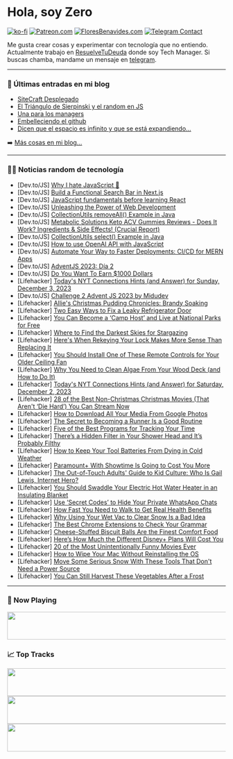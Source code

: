 # Hola, soy Zero

[![ko-fi](https://ko-fi.com/img/githubbutton_sm.svg)](https://ko-fi.com/J3J4N0LUK)
[![Patreon.com](https://img.shields.io/endpoint.svg?url=https%3A%2F%2Fshieldsio-patreon.vercel.app%2Fapi%3Fusername%3Dzerodragon%26type%3Dpatrons&style=for-the-badge)](https://patreon.com/zerodragon)
[![FloresBenavides.com](https://img.shields.io/website?down_message=oops&label=MiBlog&style=for-the-badge&up_message=online&url=https%3A%2F%2Ffloresbenavides.com)](https://floresbenavides.com)
[![Telegram Contact](https://img.shields.io/badge/escr%C3%ADbeme-ZeroDragon-%2326A5E4?style=for-the-badge&logo=telegram)](https://t.me/zerodragon)

Me gusta crear cosas y experimentar con tecnología que no entiendo.
Actualmente trabajo en [ResuelveTuDeuda](http://github.com/resuelve) donde soy Tech Manager.
Si buscas chamba, mandame un mensaje en [telegram](https://t.me/zerodragon).

---

### 📕 Últimas entradas en mi blog
<!-- BLOG-POST-LIST:START -->
- [SiteCraft Desplegado](https://floresbenavides.com/sitecraft-desplegado/)
- [El Triángulo de Sierpinski y el random en JS](https://floresbenavides.com/el-triangulo-de-sierpinski-y-el-random-en-js/)
- [Una para los managers](https://floresbenavides.com/una-para-los-managers/)
- [Embelleciendo el github](https://floresbenavides.com/embelleciendo-el-github/)
- [Dicen que el espacio es infinito y que se está expandiendo…](https://floresbenavides.com/dicen-que-el-espacio-es-infinito-y-que-se-esta-expandiendo/)
<!-- BLOG-POST-LIST:END -->

➡️ [Más cosas en mi blog...](https://floresbenavides.com)

---

### 👨‍💻 Noticias random de tecnología
<!-- TECH-POSTS:START -->
- [Dev.to/JS] [Why I hate JavaScript 🤷](https://dev.to/kaamkiya/why-i-hate-javascript-1clc)
- [Dev.to/JS] [Build a Functional Search Bar in Next.js](https://dev.to/stephengade/build-a-functional-search-bar-in-nextjs-4i8m)
- [Dev.to/JS] [JavaScript fundamentals before learning React](https://dev.to/codingcss/javascript-fundamentals-before-learning-react-1li1)
- [Dev.to/JS] [Unleashing the Power of Web Development](https://dev.to/shadbalti/unleashing-the-power-of-web-development-17jd)
- [Dev.to/JS] [CollectionUtils removeAll&lpar;&rpar; Example in Java](https://dev.to/javatute673/collectionutils-removeall-example-in-java-3k5c)
- [Dev.to/JS] [Metabolic Solutions Keto ACV Gummies Reviews - Does It Work? Ingredients &amp; Side Effects! &lpar;Crucial Report&rpar;](https://dev.to/metabolicsolutionsketoacv/metabolic-solutions-keto-acv-gummies-reviews-does-it-work-ingredients-side-effects-crucial-report-3dk7)
- [Dev.to/JS] [CollectionUtils select&lpar;&rpar; Example in Java](https://dev.to/javatute673/collectionutils-select-example-in-java-5dm5)
- [Dev.to/JS] [How to use OpenAI API with JavaScript](https://dev.to/hikaelis/how-to-use-openai-api-with-javascript-1o56)
- [Dev.to/JS] [Automate Your Way to Faster Deployments: CI/CD for MERN Apps](https://dev.to/ibrahimhz/automate-your-way-to-faster-deployments-cicd-for-mern-apps-j2i)
- [Dev.to/JS] [AdventJS 2023: Día 2](https://dev.to/fenriuz/adventjs-2023-dia-2-3e89)
- [Dev.to/JS] [Do You Want To Earn $1000 Dollars](https://dev.to/nomanbashir0/do-you-want-to-earn-1000-dollars-5g5k)
- [Lifehacker] [Today&#39;s NYT Connections Hints &lpar;and Answer&rpar; for Sunday, December 3, 2023](https://lifehacker.com/entertainment/nyt-connections-answer-today-december-3-2023)
- [Dev.to/JS] [Challenge 2 Advent JS 2023 by Midudev](https://dev.to/juneikerc/challenge-2-advent-js-2023-by-midudev-4p6f)
- [Lifehacker] [Allie&#39;s Christmas Pudding Chronicles: Brandy Soaking](https://lifehacker.com/food-drink/christmas-pudding-recipe-step-three)
- [Lifehacker] [Two Easy Ways to Fix a Leaky Refrigerator Door](https://lifehacker.com/home/how-to-fix-a-leaky-refrigerator-seal)
- [Lifehacker] [You Can Become a ‘Camp Host’ and Live at National Parks for Free](https://lifehacker.com/money/rv-camp-host-jobs-national-parks)
- [Lifehacker] [Where to Find the Darkest Skies for Stargazing](https://lifehacker.com/science/darkest-skies-stargazing)
- [Lifehacker] [Here&#39;s When Rekeying Your Lock Makes More Sense Than Replacing It](https://lifehacker.com/home/when-to-rekey-a-lock)
- [Lifehacker] [You Should Install One of These Remote Controls for Your Older Ceiling Fan](https://lifehacker.com/home/ceiling-fan-remote-control)
- [Lifehacker] [Why You Need to Clean Algae From Your Wood Deck &lpar;and How to Do It&rpar;](https://lifehacker.com/home/clean-algae-wood-deck)
- [Lifehacker] [Today&#39;s NYT Connections Hints &lpar;and Answer&rpar; for Saturday, December 2, 2023](https://lifehacker.com/entertainment/nyt-connections-answer-today-december-2-2023)
- [Lifehacker] [28 of the Best Non-Christmas Christmas Movies &lpar;That Aren&#39;t ‘Die Hard’&rpar; You Can Stream Now](https://lifehacker.com/entertainment/best-nontraditional-christmas-movies)
- [Lifehacker] [How to Download All Your Media From Google Photos](https://lifehacker.com/tech/transfer-photos-videos-google-cloud)
- [Lifehacker] [The Secret to Becoming a Runner Is a Good Routine](https://lifehacker.com/health/how-to-start-running-routine)
- [Lifehacker] [Five of the Best Programs for Tracking Your Time](https://lifehacker.com/work/best-programs-for-tracking-your-time)
- [Lifehacker] [There’s a Hidden Filter in Your Shower Head and It’s Probably Filthy](https://lifehacker.com/home/clean-shower-head-filter)
- [Lifehacker] [How to Keep Your Tool Batteries From Dying in Cold Weather](https://lifehacker.com/home/tool-batteries-cold-weather)
- [Lifehacker] [Paramount+ With Showtime Is Going to Cost You More](https://lifehacker.com/entertainment/how-much-is-paramount-plus-with-showtime)
- [Lifehacker] [The Out-of-Touch Adults&#39; Guide to Kid Culture: Who Is Gail Lewis, Internet Hero?](https://lifehacker.com/entertainment/who-is-gail-lewis-internet-hero)
- [Lifehacker] [You Should Swaddle Your Electric Hot Water Heater in an Insulating Blanket](https://lifehacker.com/home/insulate-your-water-heater-for-energy-efficiency)
- [Lifehacker] [Use ‘Secret Codes’ to Hide Your Private WhatsApp Chats](https://lifehacker.com/tech/whats-app-secret-code-locked-chats)
- [Lifehacker] [How Fast You Need to Walk to Get Real Health Benefits](https://lifehacker.com/health/how-fast-you-should-be-walking)
- [Lifehacker] [Why Using Your Wet Vac to Clear Snow Is a Bad Idea](https://lifehacker.com/home/using-wet-vac-to-clear-snow)
- [Lifehacker] [The Best Chrome Extensions to Check Your Grammar](https://lifehacker.com/work/the-best-grammar-checking-chrome-extensions)
- [Lifehacker] [Cheese-Stuffed Biscuit Balls Are the Finest Comfort Food](https://lifehacker.com/food-drink/cheese-stuffed-biscuit-ball-recipe)
- [Lifehacker] [Here’s How Much the Different Disney+ Plans Will Cost You](https://lifehacker.com/entertainment/disney-plus-plans)
- [Lifehacker] [20 of the Most Unintentionally Funny Movies Ever](https://lifehacker.com/entertainment/best-unintentionally-funny-movies-streaming)
- [Lifehacker] [How to Wipe Your Mac Without Reinstalling the OS](https://lifehacker.com/how-to-wipe-your-mac-without-reinstalling-the-os-1847943585)
- [Lifehacker] [Move Some Serious Snow With These Tools That Don&#39;t Need a Power Source](https://lifehacker.com/home/snow-removal-tools)
- [Lifehacker] [You Can Still Harvest These Vegetables After a Frost](https://lifehacker.com/home/vegetables-that-withstand-frost)<!-- TECH-POSTS:END -->

---

### 🎵 Now Playing
<a href="https://spotify-now-playing-dun.vercel.app/now-playing?open"><img src="https://spotify-now-playing-dun.vercel.app/now-playing" width="540" height="64"></a>

### 📈 Top Tracks
<a href="https://spotify-now-playing-dun.vercel.app/top-tracks?i=1&open"><img src="https://spotify-now-playing-dun.vercel.app/top-tracks?i=1" width="540" height="64"></a>
<a href="https://spotify-now-playing-dun.vercel.app/top-tracks?i=2&open"><img src="https://spotify-now-playing-dun.vercel.app/top-tracks?i=2" width="540" height="64"></a>
<a href="https://spotify-now-playing-dun.vercel.app/top-tracks?i=3&open"><img src="https://spotify-now-playing-dun.vercel.app/top-tracks?i=3" width="540" height="64"></a>
